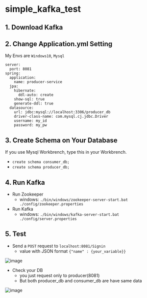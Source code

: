 # simple_kafka_test
## 1. Download Kafka

## 2. Change Application.yml Setting
My Envs are `Windows10`, `Mysql`
```
server:
  port: 8081
spring:
  application:
    name: producer-service
  jpa:
    hibernate:
      ddl-auto: create
    show-sql: true
    generate-ddl: true
  datasource:
    url: jdbc:mysql://localhost:3306/producer_db
    driver-class-name: com.mysql.cj.jdbc.Driver
    username: my_id
    password: my_pw
```

## 3. Create Schema on Your Database
If you use Mysql Workbrench, type this in your Workbrench.
  - `create schema consumer_db;`
  - `create schema producer_db;`

## 4. Run Kafka
  - Run Zookeeper
      - windows: `./bin/windows/zookeeper-server-start.bat ./config/zookeeper.properties`
  - Run Kafka
      - windows: `./bin/windows/kafka-server-start.bat ./config/server.properties`

## 5. Test
- Send a `POST` request to `localhost:8081/Signin`
  - value with JSON format `{"name" : {your_variable}}`

![image](https://user-images.githubusercontent.com/25142537/200708727-30987c86-d94d-407e-b6ae-ea88135a798e.png)

- Check your DB
  - you just request only to producer(8081)
  - But both producer_db and consumer_db are have same data

![image](https://user-images.githubusercontent.com/25142537/200708933-73f56b20-1b27-4b19-883b-c1694178f72f.png)

